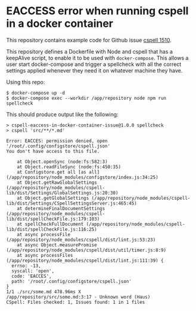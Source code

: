 # EACCESS error when running cspell in a docker container

This repository contains example code for Github issue [cspell 1510](https://github.com/streetsidesoftware/cspell/issues/1510).

This repository defines a Dockerfile with Node and cspell that has a keepAlive script, to enable it to be used with `docker-compose`. This allows a user start docker-compose and trigger a spellcheck with all the correct settings applied whenever they need it on whatever machine they have.

Using this repo:

```
$ docker-compose up -d
$ docker-compose exec --workdir /app/repository node npm run spellcheck
```

This should produce output like the following:

```
> cspell-eaccess-in-docker-container-issue@1.0.0 spellcheck
> cspell 'src/**/*.md'

Error: EACCES: permission denied, open '/root/.config/configstore/cspell.json'
You don't have access to this file.

    at Object.openSync (node:fs:582:3)
    at Object.readFileSync (node:fs:450:35)
    at Configstore.get all [as all] (/app/repository/node_modules/configstore/index.js:34:25)
    at Object.getRawGlobalSettings (/app/repository/node_modules/cspell-lib/dist/Settings/GlobalSettings.js:20:30)
    at Object.getGlobalSettings (/app/repository/node_modules/cspell-lib/dist/Settings/CSpellSettingsServer.js:465:45)
    at determineFinalDocumentSettings (/app/repository/node_modules/cspell-lib/dist/spellCheckFile.js:179:103)
    at spellCheckFullDocument (/app/repository/node_modules/cspell-lib/dist/spellCheckFile.js:116:25)
    at async processFile (/app/repository/node_modules/cspell/dist/lint.js:53:23)
    at async Object.measurePromise (/app/repository/node_modules/cspell/dist/util/timer.js:8:9)
    at async processFiles (/app/repository/node_modules/cspell/dist/lint.js:111:39) {
  errno: -13,
  syscall: 'open',
  code: 'EACCES',
  path: '/root/.config/configstore/cspell.json'
}
1/1 ./src/some.md 478.96ms X
/app/repository/src/some.md:3:17 - Unknown word (Haus)
CSpell: Files checked: 1, Issues found: 1 in 1 files
```
